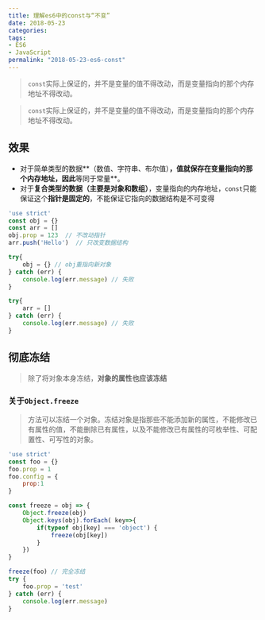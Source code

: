 ```yaml
---
title: 理解es6中的const与“不变”
date: 2018-05-23
categories:
tags:
- ES6
- JavaScript
permalink: "2018-05-23-es6-const"
---
```


> `const`实际上保证的，并不是变量的值不得改动，而是变量指向的那个内存地址不得改动。

<!-- more -->

> `const`实际上保证的，并不是变量的值不得改动，而是变量指向的那个内存地址不得改动。

## 效果
- 对于简单类型的数据**（数值、字符串、布尔值）**，值就保存在变量指向的那个内存地址，因此**等同于常量**。
- 对于**复合类型的数据（主要是对象和数组）**，变量指向的内存地址，`const`只能保证这个**指针是固定的**，不能保证它指向的数据结构是不可变得

```javascript
'use strict'
const obj = {}
const arr = []
obj.prop = 123  // 不改动指针
arr.push('Hello')  // 只改变数据结构

try{
    obj = {} // obj重指向新对象
} catch (err) {
    console.log(err.message) // 失败
}

try{
    arr = []
} catch (err) {
    console.log(err.message) // 失败
}
```

## 彻底冻结
> 除了将对象本身冻结，**对象的属性也应该冻结**

### 关于`Object.freeze`
> 方法可以冻结一个对象。冻结对象是指那些不能添加新的属性，不能修改已有属性的值，不能删除已有属性，以及不能修改已有属性的可枚举性、可配置性、可写性的对象。

```javascript
'use strict'
const foo = {}
foo.prop = 1
foo.config = {
    prop:1
}

const freeze = obj => {
    Object.freeze(obj)
    Object.keys(obj).forEach( key=>{
        if(typeof obj[key] === 'object') {
            freeze(obj[key])
        }
    })
}

freeze(foo) // 完全冻结
try {
    foo.prop = 'test'
} catch (err) {
    console.log(err.message)
}
```
